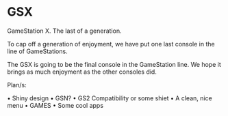# GSX
GameStation X. The last of a generation.

To cap off a generation of enjoyment, we have put one last console in the line of GameStations.

The GSX is going to be the final console in the GameStation line.
We hope it brings as much enjoyment as the other consoles did.

Plan/s:

• Shiny design
• GSN?
• GS2 Compatibility or some shiet
• A clean, nice menu
• GAMES
• Some cool apps
